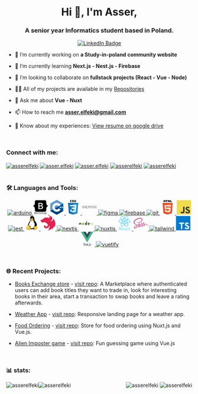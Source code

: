 <h1 align="center">Hi 👋, I'm Asser,</h1>
<h3 align="center">A senior year Informatics student based in Poland.</h3>

<p align="center">
  <a  href="https://www.linkedin.com/in/asserelfeki/" target="_blank">
    <img src="https://img.shields.io/badge/LinkedIn-0077B5?style=for-the-badge&logo=linkedin&logoColor=white" alt="LinkedIn Badge"/>
  </a>
</p>




- 🔭 I’m currently working on **a Study-in-poland community website**

- 🌱 I’m currently learning **Next.js - Nest.js - Firebase**

- 👯 I’m looking to collaborate on **fullstack projects (React - Vue - Node)**

- 👨‍💻 All of my projects are available in my [Repositories](https://github.com/AsserElfeki?tab=repositories)


- 💬 Ask me about **Vue - Nuxt**

- 📫 How to reach me **asser.elfeki@gmail.com**

- 📄 Know about my experiences: [View resume on google drive](https://drive.google.com/file/d/132SUzZXwMFhgNTKcx6a6lxRpWaju_dk4/view?usp=sharing)

<br>

<h3 align="left">Connect with me:</h3>
<a href="https://linkedin.com/in/asserelfeki" target="blank"><img align="center" src="https://raw.githubusercontent.com/rahuldkjain/github-profile-readme-generator/master/src/images/icons/Social/linked-in-alt.svg" alt="asserelfeki" height="30" width="40" /></a>
<a href="https://www.facebook.com/asser.alfeki/" target="blank"><img align="center" src="https://raw.githubusercontent.com/rahuldkjain/github-profile-readme-generator/master/src/images/icons/Social/facebook.svg" alt="asser.elfeki" height="30" width="40" /></a>
<a href="https://www.instagram.com/asser_m_elfeki/" target="blank"><img align="center" src="https://raw.githubusercontent.com/rahuldkjain/github-profile-readme-generator/master/src/images/icons/Social/instagram.svg" alt="asser.elfeki" height="30" width="40" /></a>
<a href="https://twitter.com/AsserElfeki" target="blank"><img align="center" src="https://raw.githubusercontent.com/rahuldkjain/github-profile-readme-generator/master/src/images/icons/Social/twitter.svg" alt="asserelfeki" height="30" width="40" /></a>
<!-- dev.to link -->
<a href="https://dev.to/asserelfeki" target="blank"><img align="center" src="https://d2fltix0v2e0sb.cloudfront.net/dev-badge.svg" alt="asserelfeki" height="30" width="40" /></a>



<br>
<br>

<h3 align="left">🛠 Languages and Tools:</h3>
<p align="center"> <a href="https://www.arduino.cc/" target="_blank" rel="noreferrer"> <img src="https://cdn.worldvectorlogo.com/logos/arduino-1.svg" alt="arduino" width="40" height="40"/> </a> <a href="https://getbootstrap.com" target="_blank" rel="noreferrer"> <img src="https://raw.githubusercontent.com/devicons/devicon/master/icons/bootstrap/bootstrap-plain-wordmark.svg" alt="bootstrap" width="40" height="40"/> </a> <a href="https://www.w3schools.com/cpp/" target="_blank" rel="noreferrer"> <img src="https://raw.githubusercontent.com/devicons/devicon/master/icons/cplusplus/cplusplus-original.svg" alt="cplusplus" width="40" height="40"/> </a> <a href="https://www.w3schools.com/css/" target="_blank" rel="noreferrer"> <img src="https://raw.githubusercontent.com/devicons/devicon/master/icons/css3/css3-original-wordmark.svg" alt="css3" width="40" height="40"/> </a> <a href="https://expressjs.com" target="_blank" rel="noreferrer"> <img src="https://raw.githubusercontent.com/devicons/devicon/master/icons/express/express-original-wordmark.svg" alt="express" width="40" height="40"/> </a> <a href="https://www.figma.com/" target="_blank" rel="noreferrer"> <img src="https://www.vectorlogo.zone/logos/figma/figma-icon.svg" alt="figma" width="40" height="40"/> </a> <a href="https://firebase.google.com/" target="_blank" rel="noreferrer"> <img src="https://www.vectorlogo.zone/logos/firebase/firebase-icon.svg" alt="firebase" width="40" height="40"/> </a> <a href="https://git-scm.com/" target="_blank" rel="noreferrer"> <img src="https://www.vectorlogo.zone/logos/git-scm/git-scm-icon.svg" alt="git" width="40" height="40"/> </a> <a href="https://www.w3.org/html/" target="_blank" rel="noreferrer"> <img src="https://raw.githubusercontent.com/devicons/devicon/master/icons/html5/html5-original-wordmark.svg" alt="html5" width="40" height="40"/> </a> <a href="https://developer.mozilla.org/en-US/docs/Web/JavaScript" target="_blank" rel="noreferrer"> <img src="https://raw.githubusercontent.com/devicons/devicon/master/icons/javascript/javascript-original.svg" alt="javascript" width="40" height="40"/> </a> <a href="https://jestjs.io" target="_blank" rel="noreferrer"> <img src="https://www.vectorlogo.zone/logos/jestjsio/jestjsio-icon.svg" alt="jest" width="40" height="40"/> </a> <a href="https://www.linux.org/" target="_blank" rel="noreferrer"> <img src="https://raw.githubusercontent.com/devicons/devicon/master/icons/linux/linux-original.svg" alt="linux" width="40" height="40"/> </a> <a href="https://nestjs.com/" target="_blank" rel="noreferrer"> <img src="https://raw.githubusercontent.com/devicons/devicon/master/icons/nestjs/nestjs-plain.svg" alt="nestjs" width="40" height="40"/> </a> <a href="https://nextjs.org/" target="_blank" rel="noreferrer"> <img src="https://cdn.worldvectorlogo.com/logos/nextjs-2.svg" alt="nextjs" width="40" height="40"/> </a> <a href="https://nodejs.org" target="_blank" rel="noreferrer"> <img src="https://raw.githubusercontent.com/devicons/devicon/master/icons/nodejs/nodejs-original-wordmark.svg" alt="nodejs" width="40" height="40"/> </a> <a href="https://nuxtjs.org/" target="_blank" rel="noreferrer"> <img src="https://www.vectorlogo.zone/logos/nuxtjs/nuxtjs-icon.svg" alt="nuxtjs" width="40" height="40"/> </a> <a href="https://reactjs.org/" target="_blank" rel="noreferrer"> <img src="https://raw.githubusercontent.com/devicons/devicon/master/icons/react/react-original-wordmark.svg" alt="react" width="40" height="40"/> </a> <a href="https://sass-lang.com" target="_blank" rel="noreferrer"> <img src="https://raw.githubusercontent.com/devicons/devicon/master/icons/sass/sass-original.svg" alt="sass" width="40" height="40"/> </a> <a href="https://tailwindcss.com/" target="_blank" rel="noreferrer"> <img src="https://www.vectorlogo.zone/logos/tailwindcss/tailwindcss-icon.svg" alt="tailwind" width="40" height="40"/> </a> <a href="https://www.typescriptlang.org/" target="_blank" rel="noreferrer"> <img src="https://raw.githubusercontent.com/devicons/devicon/master/icons/typescript/typescript-original.svg" alt="typescript" width="40" height="40"/> </a> <a href="https://vuejs.org/" target="_blank" rel="noreferrer"> <img src="https://raw.githubusercontent.com/devicons/devicon/master/icons/vuejs/vuejs-original-wordmark.svg" alt="vuejs" width="40" height="40"/> </a> <a href="https://vuetifyjs.com/en/" target="_blank" rel="noreferrer"> <img src="https://bestofjs.org/logos/vuetify.svg" alt="vuetify" width="40" height="40"/> </a> </p>

<br>


### 🌐 Recent Projects: 

- [Books Exchange store](https://boookzexchange.store/) - [visit repo](https://github.com/AsserElfeki/Instant_Book_exchange#readme):  A Marketplace where authenticated users can add book titles they want to trade in, look for interesting books in their area, start a transaction to swap books and leave a rating afterwards.

- [Weather App](https://asserelfeki.github.io/Weather-App-landing-page/) - [visit repo](https://github.com/AsserElfeki/Weather-App-landing-page/blob/master/README.md):
Responsive landing page for a weather app.

- [Food Ordering](https://nuxt-food-asser.netlify.app/) - [visit repo](https://github.com/AsserElfeki/nuxtfood#readme): 
Store for food ordering using Nuxt.js and Vue.js.

- [Alien Imposter game](https://alienimposter-game.netlify.app/) - [visit repo](https://github.com/AsserElfeki/aliengame-using-vue.js#readme): 
Fun guessing game using Vue.js 

<br>

### 📊 stats: 
<img src="https://komarev.com/ghpvc/?username=asserelfeki&label=Profile%20views&color=0e75b6&style=flat" alt="asserelfeki" /> 

<img align="left" src="https://github-readme-stats.vercel.app/api/top-langs?username=asserelfeki&show_icons=true&locale=en&layout=compact" alt="asserelfeki" />

<img align="left" width="47%" src="https://github-readme-stats.vercel.app/api?username=asserelfeki&show_icons=true&locale=en" alt="asserelfeki" />

<img src="https://github-readme-streak-stats.herokuapp.com/?user=asserelfeki&" alt="asserelfeki" />

